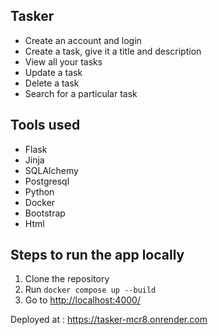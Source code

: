 ## Tasker

- Create an account and login
- Create a task, give it a title and description
- View all your tasks
- Update a task
- Delete a task
- Search for a particular task 

## Tools used

- Flask
- Jinja
- SQLAlchemy
- Postgresql
- Python
- Docker
- Bootstrap
- Html

## Steps to run the app locally

1. Clone the repository
2. Run `docker compose up --build`
4. Go to  [http://localhost:4000/](http://localhost:4000/)
   
Deployed at : https://tasker-mcr8.onrender.com

